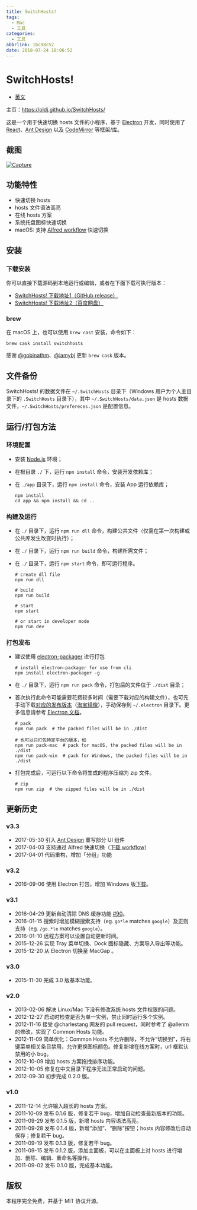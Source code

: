 ```yaml
---
title: SwitchHosts!
tags:
  - Mac
  - 工具
categories:
  - 工具
abbrlink: 1bc98c52
date: 2018-07-24 18:06:52
---
```


# SwitchHosts!

- [英文](https://github.com/oldj/SwitchHosts/blob/master/README.md)

主页：<https://oldj.github.io/SwitchHosts/>

这是一个用于快速切换 hosts 文件的小程序，基于 [Electron](http://electron.atom.io/) 开发，同时使用了 [React](https://facebook.github.io/react/)、[Ant Design](https://ant.design/) 以及 [CodeMirror](http://codemirror.net/) 等框架/库。

## 截图

[![Capture](https://raw.githubusercontent.com/oldj/SwitchHosts/master/assets/capture.png)](https://raw.githubusercontent.com/oldj/SwitchHosts/master/assets/capture.png)

<!--more-->

## 功能特性

- 快速切换 hosts
- hosts 文件语法高亮
- 在线 hosts 方案
- 系统托盘图标快速切换
- macOS: 支持 [Alfred workflow](http://www.packal.org/workflow/switchhosts) 快速切换

## 安装

### 下载安装

你可以直接下载源码到本地运行或编辑，或者在下面下载可执行版本：

- [SwitchHosts! 下载地址1（GitHub release）](https://github.com/oldj/SwitchHosts/releases)
- [SwitchHosts! 下载地址2（百度网盘）](http://pan.baidu.com/share/link?shareid=150951&uk=3607385901)

### brew

在 macOS 上，也可以使用 `brew cast` 安装，命令如下：

```
brew cask install switchhosts
```

感谢 [@gobinathm](https://github.com/gobinathm)、[@iamybj](https://github.com/iamybj) 更新 `brew cask` 版本。

## 文件备份

SwitchHosts! 的数据文件在 `~/.SwitchHosts` 目录下（Windows 用户为个人主目录下的 `.SwitchHosts` 目录下），其中 `~/.SwitchHosts/data.json` 是 hosts 数据文件，`~/.SwitchHosts/prefereces.json` 是配置信息。

## 运行/打包方法

### 环境配置

- 安装 [Node.js](https://nodejs.org/) 环境；

- 在根目录 `./` 下，运行 `npm install` 命令，安装开发依赖库；

- 在 `./app` 目录下，运行 `npm install` 命令，安装 App 运行依赖库；

  ```
  npm install
  cd app && npm install && cd ..
  ```

### 构建及运行

- 在 `./` 目录下，运行 `npm run dll` 命令，构建公共文件（仅需在第一次构建或公共库发生改变时执行）；

- 在 `./` 目录下，运行 `npm run build` 命令，构建所需文件；

- 在 `./` 目录下，运行 `npm start` 命令，即可运行程序。

  ```
  # create dll file
  npm run dll
  
  # build
  npm run build
  
  # start
  npm start
  
  # or start in developer mode
  npm run dev
  ```

### 打包发布

- 建议使用 [electron-packager](https://github.com/electron-userland/electron-packager) 进行打包

  ```
  # install electron-packager for use from cli
  npm install electron-packager -g
  ```

- 在 `./` 目录下，运行 `npm run pack` 命令，打包后的文件位于 `./dist` 目录；

- 首次执行此命令可能需要花费较多时间（需要下载对应的构建文件），也可先手动下载[对应的发布版本](https://github.com/electron/electron/releases)（[淘宝镜像](https://npm.taobao.org/mirrors/electron/)），手动保存到 `~/.electron` 目录下。更多信息请参考 [Electron 文档](http://electron.atom.io/docs/)。

  ```
  # pack
  npm run pack  # the packed files will be in ./dist
  
  # 也可以只打包特定平台的版本，如
  npm run pack-mac  # pack for macOS, the packed files will be in ./dist
  npm run pack-win  # pack for Windows, the packed files will be in ./dist
  ```

- 打包完成后，可运行以下命令将生成的程序压缩为 zip 文件。

  ```
  # zip
  npm run zip  # the zipped files will be in ./dist
  ```

## 更新历史

### v3.3

- 2017-05-30 引入 [Ant Design](https://ant.design/) 重写部分 UI 组件
- 2017-04-03 支持通过 Alfred 快速切换（[下载 workflow](http://www.packal.org/workflow/switchhosts)）
- 2017-04-01 代码重构，增加「分组」功能

### v3.2

- 2016-09-06 使用 Electron 打包，增加 Windows 版[下载](https://github.com/oldj/SwitchHosts/releases)。

### v3.1

- 2016-04-29 更新自动清除 DNS 缓存功能 [#90](https://github.com/oldj/SwitchHosts/issues/90)。
- 2016-01-15 搜索时增加模糊搜索支持（eg. `go*le` matches `google`）及正则支持（eg. `/go.*le` matches `google`）。
- 2016-01-10 远程方案可以设置自动更新时间。
- 2015-12-26 实现 Tray 菜单切换、Dock 图标隐藏、方案导入导出等功能。
- 2015-12-20 从 Electron 切换至 MacGap 。

### v3.0

- 2015-11-30 完成 3.0 版基本功能。

### v2.0

- 2013-02-06 解决 Linux/Mac 下没有修改系统 hosts 文件权限的问题。
- 2012-12-27 启动时检查是否为单一实例，禁止同时运行多个实例。
- 2012-11-16 接受 @charlestang 网友的 pull request，同时参考了 @allenm 的修改，实现了 Common Hosts 功能。
- 2012-11-09 简单优化：Common Hosts 不允许删除，不允许“切换到”，将右键菜单相关条目禁用，允许更换图标颜色。修复新增在线方案时，url 框默认禁用的小 bug。
- 2012-10-09 增加 hosts 方案拖拽排序功能。
- 2012-10-05 修复在中文目录下程序无法正常启动的问题。
- 2012-09-30 初步完成 0.2.0 版。

### v1.0

- 2011-12-14 允许输入超长的 hosts 方案。
- 2011-10-09 发布 0.1.6 版，修复若干 bug，增加自动检查最新版本的功能。
- 2011-09-29 发布 0.1.5 版，新增 hosts 内容语法高亮。
- 2011-09-28 发布 0.1.4 版，新增“添加”、“删除”按钮；hosts 内容修改后自动保存；修复若干 bug。
- 2011-09-19 发布 0.1.3 版，修复若干 bug。
- 2011-09-15 发布 0.1.2 版，添加主面板，可以在主面板上对 hosts 进行增加、删除、编辑、重命名等操作。
- 2011-09-02 发布 0.1.0 版，完成基本功能。

## 版权

本程序完全免费，并基于 MIT 协议开源。